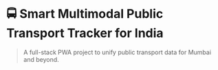 # 🚍 Smart Multimodal Public Transport Tracker for India

> A full-stack PWA project to unify public transport data for Mumbai and beyond.